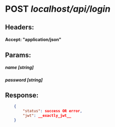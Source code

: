 # POST *localhost/api/login*
## **Headers:**
#### Accept: "application/json"

## **Params:**
##### name [string]
##### password [string]

## **Response:**
``` json
    {
        "status": success OR error,
        "jwt": __exactly_jwt__
    }
```
